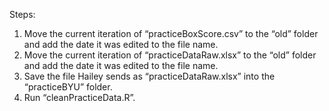 Steps:

1. Move the current iteration of “practiceBoxScore.csv” to the “old” folder and add the date it was edited to the file name.
2. Move the current iteration of “practiceDataRaw.xlsx” to the “old” folder and add the date it was edited to the file name.
3. Save the file Hailey sends as “practiceDataRaw.xlsx” into the “practiceBYU” folder.
4. Run “cleanPracticeData.R”.
